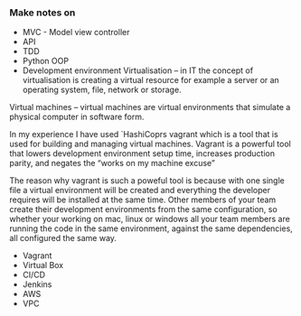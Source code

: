 ### Make notes on
- MVC - Model view controller
- API
- TDD
- Python OOP
- Development environment
Virtualisation – in IT the concept of virtualisation is creating a virtual resource for example a server or an operating system, file, network or storage.

Virtual machines – virtual machines are virtual environments that simulate a physical computer in software form.

In my experience I have used `HashiCoprs vagrant which is a tool that is used for building and managing virtual machines. Vagrant is a powerful tool that lowers development environment setup time, increases production parity, and negates the “works on my machine excuse”

The reason why vagrant is such a poweful tool is because with one single file a virtual environment will be created and everything the developer requires will be installed at the same time. Other members of your team create their development environments from the same configuration, so whether your working on mac, linux or windows all your team members are running the code in the same environment, against the same dependencies, all configured the same way.


- Vagrant
- Virtual Box
- CI/CD
- Jenkins
- AWS
- VPC
